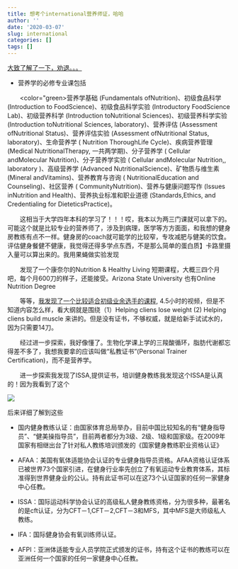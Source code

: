 ```yaml
---
title: 想考个international营养师证，哈哈
author: ''
date: '2020-03-07'
slug: international
categories: []
tags: []
---
```


[大致了解了一下，劝退。。。](https://www.zhihu.com/question/20983346/answer/24586181)

- 营养学的必修专业课包括

&emsp;&emsp;<color="green>营养学基础 (Fundamentals ofNutrition)、初级食品科学 (Introduction to FoodScience)、初级食品科学实验 (Introductory FoodScience Lab)、初级营养科学 (Introduction toNutritional Sciences)、初级营养科学实验 (Introduction toNutritional Sciences, laboratory)、营养评估 (Assessment ofNutritional Status)、营养评估实验 (Assessment ofNutritional Status, laboratory)、生命营养学 ( Nutrition ThoroughLife Cycle)、疾病营养管理 (Medical NutritionalTherapy, 一共两学期)、分子营养学 ( Cellular andMolecular Nutrition)、分子营养学实验 ( Cellular andMolecular Nutrition,, laboratory )、高级营养学 (Advanced NutritionalScience)、矿物质与维生素 (Mineral andVitamins)、营养教育与咨询 ( NutritionalEducation and Counseling)、社区营养 ( CommunityNutrition)、营养与健康问题写作 (Issues inNutrition and Health)、营养执业标准和职业道德 (Standards,Ethics, and Credentialing for DieteticsPractice)。</font>

&emsp;&emsp;这相当于大学四年本科的学习了！！！哎，我本以为两三门课就可以拿下的。可能这个就是比较专业的营养师了，涉及到病理，医学等方方面面，和我想的健身房教练有点不一样。健身房的coach就可能学的比较窄，专攻减肥与健美的饮食。评估健身餐健不健康，我觉得还得多学点东西，不是那么简单的蛋白质】卡路里摄入量可以算出来的。我用果蝇做实验发现

&emsp;&emsp;发现了一个康奈尔的Nutrition & Healthy Living 短期课程，大概三四个月吧，每个月600刀的样子，还能接受。Arizona State University 也有Online Nutrition Degree 

&emsp;&emsp;等等，[我发现了一个比较适合初级业余选手的课程](https://www.udemy.com/course/diet-nutrition-coach-certification-beginner-to-advanced/), 4.5小时的视频，但是不知道内容怎么样，看大纲就是围绕（1）Helping cliens lose weight (2) Helping cliens build muscle 来讲的。但是没有证书，不够权威，就是给新手试试水的，因为只需要14刀。

&emsp;&emsp;经过进一步探索，我好像懂了。生物化学课上学的三羧酸循环，脂肪代谢都忘得差不多了，我想我要拿的应该叫做“私教证书”(Personal Trainer Certification)，而不是营养学。

&emsp;&emsp;进一步探索我发现了ISSA,提供证书，培训健身教练我发现这个ISSA是认真的！因为我看到了这个


![](https://github.com/RunhangShu/cnm/blob/master/content/post/issa1.png=20x20)


后来详细了解到这些
- 国内健身教练认证：由国家体育总局举办，目前中国比较知名的有“健身指导员”、“健美操指导员”，目前两者都分为3级、2级、1级和国家级。在2009年国家有相继出台了针对私人教练培训颁发的《国家健身教练职业资格认证》   

- AFAA：美国有氧体适能协会认证的专业健身指导员资格。AFAA资格认证体系已被世界73个国家引进，在健身行业率先创立了有氧运动专业教育体系，其标准得到世界健身业的公认。持有此证书可以在这73个认证国家的任何一家健身中心任教。 

- ISSA：国际运动科学协会认证的高级私人健身教练资格，分为很多种，最著名的是cft认证，分为CFT－1,CFT－2,CFT－3和MFS，其中MFS是大师级私人教练。 

- IFA：国际健身协会有氧训练师认证。 

- AFPI：亚洲体适能专业人员学院正式颁发的证书，持有这个证书的教练可以在亚洲任何一个国家的任何一家健身中心任教。




